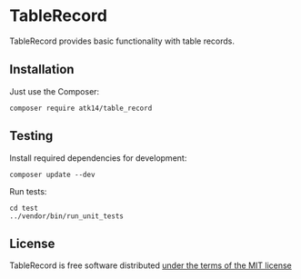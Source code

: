TableRecord
===========

TableRecord provides basic functionality with table records.


Installation
------------

Just use the Composer:

    composer require atk14/table_record

Testing
-------

Install required dependencies for development:

    composer update --dev

Run tests:

    cd test
    ../vendor/bin/run_unit_tests

License
-------

TableRecord is free software distributed [under the terms of the MIT license](http://www.opensource.org/licenses/mit-license)

[//]: # ( vim: set ts=2 et: )

